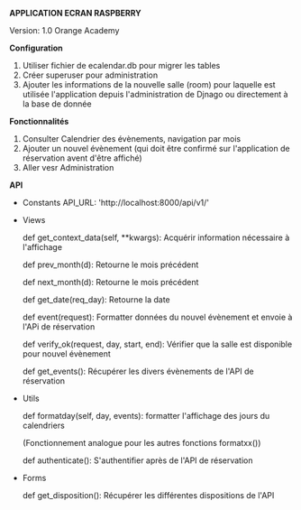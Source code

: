 **APPLICATION ECRAN RASPBERRY** 

Version: 1.0
Orange Academy


**Configuration**

1. Utiliser fichier de ecalendar.db pour migrer les tables
2. Créer superuser pour administration
3. Ajouter les informations de la nouvelle salle (room) pour laquelle 
est utilisée l'application depuis l'administration de Djnago ou directement à la base de donnée


**Fonctionnalités**

1. Consulter Calendrier des évènements, navigation par mois
2. Ajouter un nouvel évènement (qui doit être confirmé sur l'application 
de réservation avent d'être affiché)
3. Aller vesr Administration


**API**

- Constants
    API_URL: 'http://localhost:8000/api/v1/'

- Views

    def get_context_data(self, **kwargs):
        Acquérir information nécessaire à l'affichage

    def prev_month(d):
        Retourne le mois précédent

    def next_month(d):
        Retourne le mois précédent

    def get_date(req_day):
        Retourne la date

    def event(request):
        Formatter données du nouvel évènement et envoie à l'APi de réservation
    
    def verify_ok(request, day, start, end):
        Vérifier que la salle est disponible pour nouvel évènement
    
    def get_events():
        Récupérer les divers évènements de l'API de réservation

- Utils

    def formatday(self, day, events):
        formatter l'affichage des jours du calendriers
    
    (Fonctionnement analogue pour les autres fonctions formatxx())

    def authenticate():
        S'authentifier après de l'API de réservation

- Forms

    def get_disposition():
        Récupérer les différentes dispositions de l'API
    





















